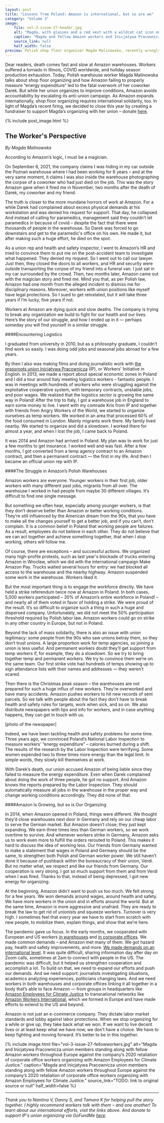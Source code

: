 ```yaml
---
layout: post
title: "Lessons from Poland: Amazon is international, but so are we"
category: "Volume 3"
image:
    file: vol-3-issue-27-header.jpg
    alt: "Magda, with glasses and a red vest with a wildcat cat icon on it, stands with fellow Amazon workers and Inicjatywa Pracownicza union members"
    caption: "Magda and fellow Amazon workers and Inicjatywa Pracownicza union members"
    source_link: null
    half_width: false
preview: Polish shop floor organizer Magda Malinowska, recently wrongly fired, talks about work, death, and resistance at Amazon warehouses
---
```


Dear readers, death comes fast and slow at Amazon warehouses. Workers suffered a tornado in Illinois, COVID worldwide, and holiday season production exhaustion. Today, Polish warehouse worker Magda Malinowska talks about shop floor organizing and how Amazon failing to properly measure “energy expenditure” led to the fatal overwork of her coworker Darek. But while her union organizes to improve conditions, Amazon avoids accountability by escalating its anti-union campaign. As Amazon expands internationally, shop floor organizing requires international solidarity, too. In light of Magda’s recent firing, we decided to close this year by creating a fundraiser to support Magda’s organizing with her union – donate [here](https://www.gofundme.com/f/support-fired-amazon-unionist).

<!-- DO NOT remove the excerpt tag -->
<!--excerpt-->
<!-- remaining content goes below here -->

<!-- DO NOT remove the header image -->
{% include post_image.html %}

## The Worker's Perspective

_By Magda Malinowska_

According to Amazon’s logic, I must be a magician. 

On September 6, 2021, the company claims I was hiding in my car outside the Poznań warehouse where I had been working for 6 years – and at the very same moment, it claims I was also inside the warehouse photographing the corpse of a coworker who had just died on the job. This was the story Amazon gave when it fired me in November, two months after the death of Darek, my coworker and my friend.

The truth is closer to the more mundane horrors of work at Amazon. For a while Darek had complained about excess physical demands at his workstation and was denied his request for support. That day, he collapsed. And instead of calling for paramedics, management said they couldn’t let paramedics in because of covid – despite the fact that there were thousands of people in the warehouse. So Darek was forced to go downstairs and get to the paramedic's office on his own. He made it, but after making such a huge effort, he died on the spot. 

As a union rep and health and safety inspector, I went to Amazon’s HR and tried to convince them to put me on the post-accident team to investigate what happened. They denied my request. So I went out to call our lawyer. Just then, they closed the doors to all workers, and HR and security were outside transporting the corpse of my friend into a funeral van. I just sat in my car surrounded by the crowd. Then, two months later, Amazon came out with the magician story and fired me. Mind you that, as per Polish law, Amazon had one month from the alleged incident to dismiss me for disciplinary reasons. Moreover, workers with union positions like myself have legal protections. So I sued to get reinstated, but it will take three years if I’m lucky, five years if not.

Workers at Amazon are dying quick and slow deaths. The company is trying to break any organization we build to fight for our health and our lives. Here’s the story of our struggle, and how I ended up in it — perhaps someday you will find yourself in a similar struggle.

####Encountering Logistics

I graduated from university in 2010, but as a philosophy graduate, I couldn’t find work so easily. I was doing odd jobs and seasonal jobs abroad for a few years. 

By then I also was making films and doing journalistic work with [the grassroots union Inicjatywa Pracownicza](https://www.ozzip.pl/) (IP), or Workers' Initiative in English. In 2013, we made a report about special economic zones in Poland and I did a tour around Italy meeting logistics workers – fantastic people. I was in meetings with hundreds of workers who were struggling against the exploitative cooperative system, with temporary contracts, unstable jobs, and poor wages. We realized that the logistics sector is growing the same way in Poland! After the trip to Italy, I got a warehouse job in England to earn some money to live. I went with my comrade Kris from IP and together with friends from Angry Workers of the World, we started to organize ourselves as temp workers. We worked in an area that processed 60% of the food consumed in London. Mainly migrants work there. My family lived nearby. We started to organize and did a slowdown. I worked there for almost a year, and when I lost the job, I came back to Poland.

It was 2014 and Amazon had arrived in Poland. My plan was to work for just a few months to get insurance. I worked well and was fast. After a few months, I got converted from a temp agency contract to an Amazon contract, and then a permanent contract — the first in my life. And then I became an official union rep with IP.

####The Struggle in Amazon’s Polish Warehouses

Amazon workers are everyone. Younger workers in their first job, older workers with many different past jobs, migrants from all over. The warehouse I worked in had people from maybe 30 different villages. It’s difficult to find one single message. 

But something we often hear, especially among younger workers, is that they don’t deserve better than Amazon or better working conditions. They’re still influenced by the American dream from the 90s, that you have to make all the changes yourself to get a better job, and if you can’t, don’t complain. It is a common belief in Poland that working people are failures. As a result, employees do not believe in each other. They do not believe that we can act together and achieve something together, that when I stop working, others will follow me. 

Of course, there are exceptions – and successful actions. We organized many high-profile protests, such as last year's blockade of trucks entering Amazon in Wrocław, which we did with the international campaign Make Amazon Pay. Trucks waited several hours for entry: we had blocked all access to the warehouse and the nearby highway. Amazon suspended some work in the warehouse. Workers liked it. 

But the most important thing is to engage the workforce directly. We have held a strike referendum twice now at Amazon in Poland. In both cases, 5,000 workers participated – 30% of Amazon’s entire workforce in Poland! – and nearly all of them voted in favor of holding a strike. We were proud of the result. It’s so difficult to organize such a thing in such a huge and dispersed company. Unfortunately, we did not meet the 50% participation threshold required by Polish labor law. Amazon workers could go on strike in any other country in Europe, but not in Poland. 

Beyond the lack of mass solidarity, there is also an issue with union legitimacy: some people from the 90s who saw unions betray them, so they don’t trust unions. A large proportion work for temp agencies, so joining a union is less useful. And permanent workers doubt they’ll get support from temp workers if, for example, they do a slowdown. So we try to bring together temp and permanent workers. We try to convince them we’re on the same team. Our first strike vote had hundreds of temps showing up to sign attendance lists with their names and addresses — they weren’t scared. 

Then there is the Christmas peak season – the warehouses are not prepared for such a huge influx of new workers. They’re overworked and have many accidents. Amazon pushes workers to hit new records of sent parcels. So we talk with people about the fact they don’t have to break health and safety rules for targets, work when sick, and so on. We also distribute newspapers with tips and info for workers, and in case anything happens, they can get in touch with us.

[photo of the newspaper]

Indeed, we have been tackling health and safety problems for some time. Three years ago, we convinced Poland’s National Labor Inspection to measure workers’ “energy expenditure” – calories burned during a shift. The results of the research by the Labor Inspection were terrifying. Some women expended two to three times more energy than the legal limit. In simple words, they slowly kill themselves at work.

With Darek’s death, our union accused Amazon of being liable since they failed to measure the energy expenditure. Even when Darek complained about doing the work of three people, he got no support. And Amazon knows the reports prepared by the Labor Inspection. They should automatically measure all jobs in the warehouse in the proper way and change working conditions accordingly. They did none of that.

####Amazon is Growing, but so is Our Organizing

In 2014, when Amazon opened in Poland, things were different. We thought they’d close warehouses next door in Germany and rely on our cheap labor to serve the German market. But Amazon doesn’t close; they just kept expanding. We earn three times less than German workers, so we work overtime to survive. And whenever workers strike in Germany, Amazon asks us to work even more to fulfill the orders rerouted to Poland. This makes it hard to discuss the idea of working less. Our friends from Germany wanted to make a statement that wages in Poland and Germany should be the same, to strengthen both Polish and German worker power. We still haven’t done it because of pushback within the bureaucracy of their union, Verdi. But no matter what, we respect and like our friends from Germany. Our cooperation is very strong. I got so much support from them and from Verdi when I was fired. Thanks to that, instead of being depressed, I got new energy for organizing.

At the beginning, Amazon didn’t want to push us too much. We felt strong for a few years. We won demands around wages, around health and safety. We have more workers in the union and in efforts around the world. But at the same time, Amazon is more aggressive and unafraid. They are ready to break the law to get rid of unionists and squeeze workers. Turnover is very high. I sometimes feel that every year we have to start from scratch with new people, to mobilize them, explain things, and show that we’re here.

The pandemic gave us focus. In the early months, we cooperated with European and US workers [in warehouses](https://medium.com/@amazoniansunitednyc/we-amazon-workers-demand-coronavirus-protections-16f28ad8b15f) and [in corporate offices](https://amazonemployees4climatejustice.medium.com/coronavirus-amazon-log-cfdc9a6f4437). We made common demands – and Amazon met many of them. We got hazard pay, health and safety improvements, and more. [We made demands on an international level](https://drive.google.com/file/d/1vALmaR1DJXgD1bpdMhdQVhDlwZYroRLt/view). It was quite difficult, sharing information day after day on Zoom calls, sometimes at 2am to connect with people in the US. The pandemic was difficult, but it helped us strengthen cooperation and accomplish a lot. To build on that, we need to expand our efforts and push our demands. And we need support: journalists investigating situations, academics analyzing experiences, politicians changing laws. And we need workers in both warehouses and corporate offices linking it all together in a body that’s able to face Amazon — from groups in headquarters like [Amazon Employees for Climate Justice](https://twitter.com/AMZNforClimate) to transnational networks like [Amazon Workers International](https://twitter.com/AmazonWorkersIn), which we formed in Europe and have made efforts to extend to the US and beyond.

Amazon is not just an e-commerce company. They dictate labor market standards and lobby against labor protections. When we stop organizing for a while or give up, they take back what we won. If we want to live decent lives or at least keep what we have now, we don’t have a choice. We have to keep fighting and moving forward. It’s better to be in this together. 

{% include image.html
  file="vol-3-issue-27-fellowworkers.jpg"
  alt="Magda and Inicjatywa Pracownicza union members standing along with fellow Amazon workers throughout Europe against the company’s 2020 retaliation of corporate office workers organizing with Amazon Employees for Climate Justice."
  caption="Magda and Inicjatywa Pracownicza union members standing along with fellow Amazon workers throughout Europe against the company’s 2020 retaliation of corporate office workers organizing with Amazon Employees for Climate Justice."
  source_link="TODO: link to original source or null"
  half_width=false
%}

<hr>

_Thank you to Nantina V, Danny S, and Tamara K for helping pull the story together. I highly recommend workers talk with them – and one another! To learn about our international efforts, visit the links above. And donate to support IP's union organizing via GoFundMe [here](https://www.gofundme.com/f/support-fired-amazon-unionist)._
